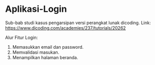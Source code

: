 # Aplikasi-Login
Sub-bab studi kasus pengarsipan versi perangkat lunak dicoding. Link: https://www.dicoding.com/academies/237/tutorials/20262

Alur Fitur Login:
1. Memasukkan email dan password.
2. Memvalidasi masukan.
3. Menampilkan halaman beranda.

